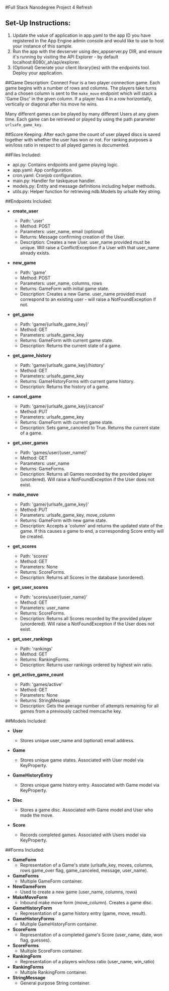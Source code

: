 #Full Stack Nanodegree Project 4 Refresh

## Set-Up Instructions:
1.  Update the value of application in app.yaml to the app ID you have registered
 in the App Engine admin console and would like to use to host your instance of this sample.
1.  Run the app with the devserver using dev_appserver.py DIR, and ensure it's
 running by visiting the API Explorer - by default localhost:8080/_ah/api/explorer.
1.  (Optional) Generate your client library(ies) with the endpoints tool.
 Deploy your application.
 
 
 
##Game Description:
Connect Four is a two player connection game. Each game begins with a number of rows and columns.
The players take turns and a chosen column is sent to the `make_move` endpoint which will stack a 'Game Disc'
in the given column. If a player has 4 in a row horizontally, vertically or diagonal after his move he wins.

Many different games can be played by many different Users at any
given time. Each game can be retrieved or played by using the path parameter
`urlsafe_game_key`.

##Score Keeping:
After each game the count of user played discs is saved together with whether the user has won or not. For ranking 
purposes a win/loss ratio in respect to all played games is documented.

##Files Included:
 - api.py: Contains endpoints and game playing logic.
 - app.yaml: App configuration.
 - cron.yaml: Cronjob configuration.
 - main.py: Handler for taskqueue handler.
 - models.py: Entity and message definitions including helper methods.
 - utils.py: Helper function for retrieving ndb.Models by urlsafe Key string.

##Endpoints Included:
 - **create_user**
    - Path: 'user'
    - Method: POST
    - Parameters: user_name, email (optional)
    - Returns: Message confirming creation of the User.
    - Description: Creates a new User. user_name provided must be unique. Will 
    raise a ConflictException if a User with that user_name already exists.
    
 - **new_game**
    - Path: 'game'
    - Method: POST
    - Parameters: user_name, columns, rows
    - Returns: GameForm with initial game state.
    - Description: Creates a new Game. user_name provided must correspond to an
    existing user - will raise a NotFoundException if not.
     
 - **get_game**
    - Path: 'game/{urlsafe_game_key}'
    - Method: GET
    - Parameters: urlsafe_game_key
    - Returns: GameForm with current game state.
    - Description: Returns the current state of a game.
 
 - **get_game_history**
    - Path: 'game/{urlsafe_game_key}/history'
    - Method: GET
    - Parameters: urlsafe_game_key
    - Returns: GameHistoryForms with current game history.
    - Description: Returns the history of a game.

- **cancel_game**
    - Path: 'game/{urlsafe_game_key}/cancel'
    - Method: PUT
    - Parameters: urlsafe_game_key
    - Returns: GameForm with current game state.
    - Description: Sets game_canceled to True. Returns the current state of a game.

- **get_user_games**
    - Path: 'games/user/{user_name}'
    - Method: GET
    - Parameters: user_name
    - Returns: GameForms.
    - Description: Returns all Games recorded by the provided player (unordered).
    Will raise a NotFoundException if the User does not exist.
    
 - **make_move**
    - Path: 'game/{urlsafe_game_key}'
    - Method: PUT
    - Parameters: urlsafe_game_key, move_column
    - Returns: GameForm with new game state.
    - Description: Accepts a 'column' and returns the updated state of the game.
    If this causes a game to end, a corresponding Score entity will be created.
    
 - **get_scores**
    - Path: 'scores'
    - Method: GET
    - Parameters: None
    - Returns: ScoreForms.
    - Description: Returns all Scores in the database (unordered).
    
 - **get_user_scores**
    - Path: 'scores/user/{user_name}'
    - Method: GET
    - Parameters: user_name
    - Returns: ScoreForms. 
    - Description: Returns all Scores recorded by the provided player (unordered).
    Will raise a NotFoundException if the User does not exist.
    
 - **get_user_rankings**
    - Path: 'rankings'
    - Method: GET
    - Returns: RankingForms. 
    - Description: Returns user rankings ordered by highest win ratio.
    
 - **get_active_game_count**
    - Path: 'games/active'
    - Method: GET
    - Parameters: None
    - Returns: StringMessage
    - Description: Gets the average number of attempts remaining for all games
    from a previously cached memcache key.

##Models Included:
 - **User**
    - Stores unique user_name and (optional) email address.
    
 - **Game**
    - Stores unique game states. Associated with User model via KeyProperty.
     
 - **GameHistoryEntry**
    - Stores unique game history entry. Associated with Game model via KeyProperty.

 - **Disc**
    - Stores a game disc. Associated with Game model and User who made the move.
    
 - **Score**
    - Records completed games. Associated with Users model via KeyProperty.
    
##Forms Included:
 - **GameForm**
    - Representation of a Game's state (urlsafe_key, moves, columns, rows
    game_over flag, game_canceled, message, user_name).
 - **GameForms**
    - Multiple GameForm container.
 - **NewGameForm**
    - Used to create a new game (user_name, columns, rows)
 - **MakeMoveForm**
    - Inbound make move form (move_column). Creates a game disc.
 - **GameHistoryForm**
    - Representation of a game history entry (game, move, result).
 - **GameHistoryForms**
    - Multiple GameHistoryForm container.
 - **ScoreForm**
    - Representation of a completed game's Score (user_name, date, won flag,
    guesses).
 - **ScoreForms**
    - Multiple ScoreForm container.
  - **RankingForm**
    - Representation of a players win/loss ratio (user_name, win_ratio)
 - **RankingForms**
    - Multiple RankingForm container.
 - **StringMessage**
    - General purpose String container.